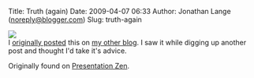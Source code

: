Title: Truth (again)
Date: 2009-04-07 06:33
Author: Jonathan Lange (noreply@blogger.com)
Slug: truth-again

[![](http://www.presentationzen.com/.a/6a00d83451b64669e20105357bf39b970b-450wi)](http://www.presentationzen.com/.a/6a00d83451b64669e20105357bf39b970b-450wi)  
I [originally posted](http://life.mumak.net/2008/10/truth.html) this on
[my other blog](http://life.mumak.net/). I saw it while digging up
another post and thought I'd take it's advice.  
  
Originally found on [Presentation Zen](http://www.presentationzen.com/).


